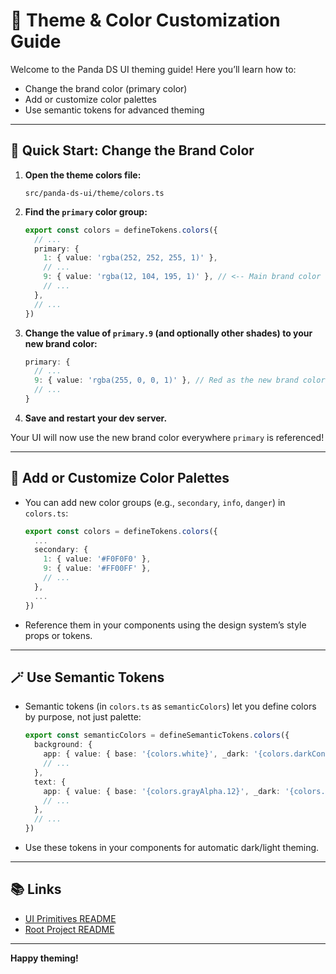 # 🎨 Theme & Color Customization Guide

Welcome to the Panda DS UI theming guide! Here you’ll learn how to:
- Change the brand color (primary color)
- Add or customize color palettes
- Use semantic tokens for advanced theming

---

## 🚦 Quick Start: Change the Brand Color

1. **Open the theme colors file:**
   ```
   src/panda-ds-ui/theme/colors.ts
   ```
2. **Find the `primary` color group:**
   ```ts
   export const colors = defineTokens.colors({
     // ...
     primary: {
       1: { value: 'rgba(252, 252, 255, 1)' },
       // ...
       9: { value: 'rgba(12, 104, 195, 1)' }, // <-- Main brand color
       // ...
     },
     // ...
   })
   ```
3. **Change the value of `primary.9` (and optionally other shades) to your new brand color:**
   ```ts
   primary: {
     // ...
     9: { value: 'rgba(255, 0, 0, 1)' }, // Red as the new brand color
     // ...
   }
   ```
4. **Save and restart your dev server.**

Your UI will now use the new brand color everywhere `primary` is referenced!

---

## 🌈 Add or Customize Color Palettes

- You can add new color groups (e.g., `secondary`, `info`, `danger`) in `colors.ts`:
  ```ts
  export const colors = defineTokens.colors({
    ...
    secondary: {
      1: { value: '#F0F0F0' },
      9: { value: '#FF00FF' },
      // ...
    },
    ...
  })
  ```
- Reference them in your components using the design system’s style props or tokens.

---

## 🪄 Use Semantic Tokens

- Semantic tokens (in `colors.ts` as `semanticColors`) let you define colors by purpose, not just palette:
  ```ts
  export const semanticColors = defineSemanticTokens.colors({
    background: {
      app: { value: { base: '{colors.white}', _dark: '{colors.darkContrast}' } },
      // ...
    },
    text: {
      app: { value: { base: '{colors.grayAlpha.12}', _dark: '{colors.darkGrayAlpha.12}' } },
      // ...
    },
    // ...
  })
  ```
- Use these tokens in your components for automatic dark/light theming.

---

## 📚 Links
- [UI Primitives README](../README.md)
- [Root Project README](../../README.md)

---

**Happy theming!** 